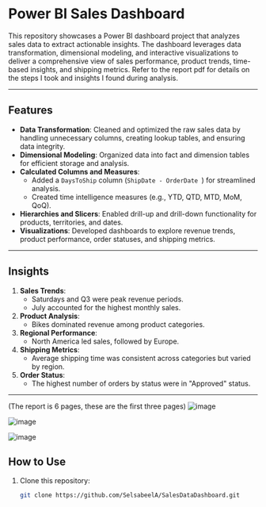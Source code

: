 # Power BI Sales Dashboard

This repository showcases a Power BI dashboard project that analyzes sales data to extract actionable insights. The dashboard leverages data transformation, dimensional modeling, and interactive visualizations to deliver a comprehensive view of sales performance, product trends, time-based insights, and shipping metrics.
Refer to the report pdf for details on the steps I took and insights I found during analysis.

---

## Features

- **Data Transformation**: Cleaned and optimized the raw sales data by handling unnecessary columns, creating lookup tables, and ensuring data integrity.
- **Dimensional Modeling**: Organized data into fact and dimension tables for efficient storage and analysis.
- **Calculated Columns and Measures**:
  - Added a `DaysToShip` column (`ShipDate - OrderDate `) for streamlined analysis.
  - Created time intelligence measures (e.g., YTD, QTD, MTD, MoM, QoQ).
- **Hierarchies and Slicers**: Enabled drill-up and drill-down functionality for products, territories, and dates.
- **Visualizations**: Developed dashboards to explore revenue trends, product performance, order statuses, and shipping metrics.

---

## Insights

1. **Sales Trends**:
   - Saturdays and Q3 were peak revenue periods.
   - July accounted for the highest monthly sales.
2. **Product Analysis**:
   - Bikes dominated revenue among product categories.
3. **Regional Performance**:
   - North America led sales, followed by Europe.
4. **Shipping Metrics**:
   - Average shipping time was consistent across categories but varied by region.
5. **Order Status**:
   - The highest number of orders by status were in "Approved" status.

---
(The report is 6 pages, these are the first three pages)
![image](https://github.com/user-attachments/assets/3f9eb318-449b-43b7-a68d-acec83b8f5ee)

![image](https://github.com/user-attachments/assets/d23b330f-e027-4a2e-bc19-fba2b74c23d7)

![image](https://github.com/user-attachments/assets/ea6e35d1-0980-42ac-962c-5e977a0b1ad4)

## How to Use

1. Clone this repository:
   ```bash
   git clone https://github.com/SelsabeelA/SalesDataDashboard.git

